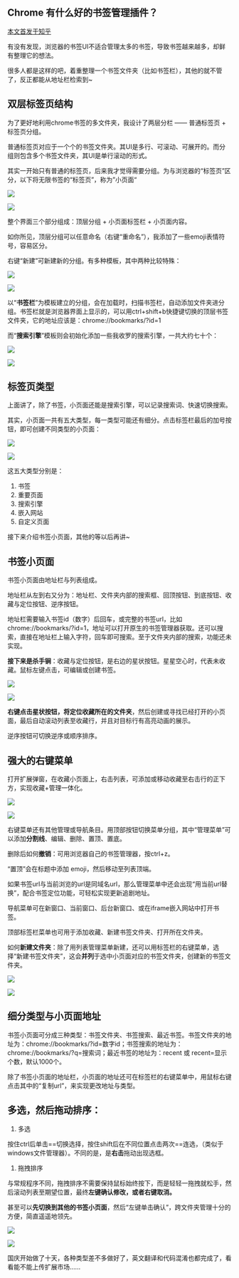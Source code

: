 ## Chrome 有什么好的书签管理插件？

[本文首发于知乎](https://www.zhihu.com/question/49117104/answer/3246147287)

有没有发现，浏览器的书签UI不适合管理太多的书签，导致书签越来越多，却鲜有整理它的想法。

很多人都是这样的吧，着重整理一个书签文件夹（比如书签栏），其他的就不管了，反正都能从地址栏检索到~

## 双层标签页结构

为了更好地利用chrome书签的多文件夹，我设计了两层分栏 —— 普通标签页 + 标签页分组。

普通标签页对应于一个个的书签文件夹。其UI是多行、可滚动、可展开的。而分组则包含多个书签文件夹，其UI是单行滚动的形式。

其实一开始只有普通的标签页，后来我才觉得需要分组。为与浏览器的“标签页”区分，以下将无限书签的“标签页”，称为”小页面“

![](https://picx.zhimg.com/50/v2-4b9beda0f1699e3574ae40efb18b8883_720w.jpg?source=1940ef5c)

![](https://picx.zhimg.com/v2-4b9beda0f1699e3574ae40efb18b8883_r.jpg?source=1940ef5c)

整个界面三个部分组成：顶层分组 + 小页面标签栏 + 小页面内容。

如你所见，顶层分组可以任意命名（右键“重命名”），我添加了一些emoji表情符号，容易区分。

右键“新建”可新建新的分组。有多种模板，其中两种比较特殊：

![](https://picx.zhimg.com/50/v2-40f58c8cb23e0220a8be4a8940bc8606_720w.jpg?source=1940ef5c)

![](https://pic1.zhimg.com/v2-40f58c8cb23e0220a8be4a8940bc8606_r.jpg?source=1940ef5c)

以“**书签栏**”为模板建立的分组，会在加载时，扫描书签栏，自动添加文件夹进分组。书签栏就是浏览器界面上显示的，可以用ctrl+shift+b快捷键切换的顶层书签文件夹，它的地址应该是：chrome://bookmarks/?id=1

而“**搜索引擎**”模板则会初始化添加一些我收罗的搜索引擎，一共大约七十个：

![](https://pic1.zhimg.com/50/v2-17145d36a2bc5ad6ecddd4158b275fe5_720w.jpg?source=1940ef5c)

![](https://pic1.zhimg.com/v2-17145d36a2bc5ad6ecddd4158b275fe5_r.jpg?source=1940ef5c)

## 标签页类型

上面讲了，除了书签，小页面还能是搜索引擎，可以记录搜索词、快速切换搜索。

其实，小页面一共有五大类型，每一类型可能还有细分。点击标签栏最后的加号按钮，即可创建不同类型的小页面：

![](https://pic1.zhimg.com/50/v2-51f138904b1b7fdf3fec303e6a63a883_720w.jpg?source=1940ef5c)

![](https://picx.zhimg.com/v2-51f138904b1b7fdf3fec303e6a63a883_r.jpg?source=1940ef5c)

这五大类型分别是：

1.  书签
2.  重要页面
3.  搜索引擎
4.  嵌入网站
5.  自定义页面

  

接下来介绍书签小页面，其他的等以后再讲~

## 书签小页面

书签小页面由地址栏与列表组成。

地址栏从左到右又分为：地址栏、文件夹内部的搜索框、回顶按钮、到底按钮、收藏与定位按钮、逆序按钮。

地址栏需要输入书签id（数字）后回车，或完整的书签url，比如 chrome://bookmarks/?id=1，地址可以打开原生的书签管理器获取。还可以搜索，直接在地址栏上输入字符，回车即可搜索。至于文件夹内部的搜索，功能还未实现。

**接下来是杀手锏**：收藏与定位按钮，是右边的星状按钮。星星空心时，代表未收藏。鼠标左键点击，可编辑或创建书签。

![](https://pic1.zhimg.com/50/v2-e6da653dadd588506c16b20bd07ba9f5_720w.jpg?source=1940ef5c)

![](https://picx.zhimg.com/v2-e6da653dadd588506c16b20bd07ba9f5_r.jpg?source=1940ef5c)

**右键点击星状按钮，将定位收藏所在的文件夹**，然后创建或寻找已经打开的小页面，最后自动滚动列表至收藏行，并且对目标行有高亮动画的展示。

逆序按钮可切换逆序或顺序排序。

## 强大的右键菜单

打开扩展弹窗，在收藏小页面上，右击列表，可添加或移动收藏至右击行的正下方，实现收藏+管理一体化。

![](https://pic1.zhimg.com/50/v2-d8e5e7ab138b57ba42e709f4334548f5_720w.jpg?source=1940ef5c)

![](https://pica.zhimg.com/v2-d8e5e7ab138b57ba42e709f4334548f5_r.jpg?source=1940ef5c)

右键菜单还有其他管理或导航条目。用顶部按钮切换菜单分组，其中“管理菜单”可以添加**分割线**、编辑、删除、置顶、置底。

删除后如何**撤销**：可用浏览器自己的书签管理器，按ctrl+z。

“置顶”会在标题中添加 emoji，然后移动至列表顶端。

如果书签url与当前浏览的url是同域名url，那么管理菜单中还会出现“用当前url替换”，配合书签定位功能，可轻松实现更新追剧地址。

  

导航菜单可在新窗口、当前窗口、后台新窗口、或在iframe嵌入网站中打开书签。

  

顶部标签栏菜单也可用于添加收藏、新建书签文件夹、打开所在文件夹。

如何**新建文件夹**：除了用列表管理菜单新建，还可以用标签栏的右键菜单，选择“新建书签文件夹”，这会**并列**于选中小页面对应的书签文件夹，创建新的书签文件夹。

![](https://picx.zhimg.com/50/v2-229febf3a1e15de6e22d38e15656fb89_720w.jpg?source=1940ef5c)

![](https://pic1.zhimg.com/v2-229febf3a1e15de6e22d38e15656fb89_r.jpg?source=1940ef5c)

## 细分类型与小页面地址

书签小页面可分成三种类型：书签文件夹、书签搜索、最近书签。书签文件夹的地址为：chrome://bookmarks/?id=数字id；书签搜索的地址为：chrome://bookmarks/?q=搜索词；最近书签的地址为：recent 或 recent=显示个数，默认1000个。

除了书签小页面的地址栏，小页面的地址还可在标签栏的右键菜单中，用鼠标右键点击其中的“复制url”，来实现更改地址与类型。

## 多选，然后拖动排序：

1.  多选

按住ctrl后单击==切换选择，按住shift后在不同位置点击两次==连选，（类似于windows文件管理器）。不同的是，是**右击**拖动出现选框。

1.  拖拽排序

与常规程序不同，拖拽排序不需要保持鼠标始终按下，而是轻轻一拖拽就松手，然后滚动列表至期望位置，最终**左键确认修改，或者右键取消。**

甚至可以**先切换到其他的书签小页面**，然后“左键单击确认”，跨文件夹管理十分的方便，简直遥遥地领先。

  

![](https://picx.zhimg.com/50/v2-386d56f7b965a1c232c90f8794d4932a_720w.jpg?source=1940ef5c)

![](https://picx.zhimg.com/v2-386d56f7b965a1c232c90f8794d4932a_r.jpg?source=1940ef5c)

国庆开始做了十天，各种类型差不多做好了，英文翻译和代码混淆也都完成了，看看能不能上传扩展市场……